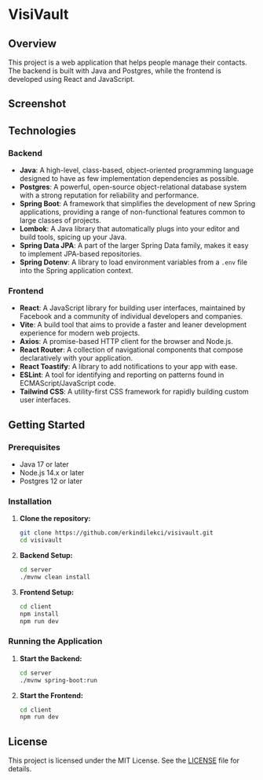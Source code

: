# VisiVault

## Overview
This project is a web application that helps people manage their contacts. The backend is built with Java and Postgres, while the frontend is developed using React and JavaScript.

## Screenshot

## Technologies

### Backend
- **Java**: A high-level, class-based, object-oriented programming language designed to have as few implementation dependencies as possible.
- **Postgres**: A powerful, open-source object-relational database system with a strong reputation for reliability and performance.
- **Spring Boot**: A framework that simplifies the development of new Spring applications, providing a range of non-functional features common to large classes of projects.
- **Lombok**: A Java library that automatically plugs into your editor and build tools, spicing up your Java.
- **Spring Data JPA**: A part of the larger Spring Data family, makes it easy to implement JPA-based repositories.
- **Spring Dotenv**: A library to load environment variables from a `.env` file into the Spring application context.

### Frontend
- **React**: A JavaScript library for building user interfaces, maintained by Facebook and a community of individual developers and companies.
- **Vite**: A build tool that aims to provide a faster and leaner development experience for modern web projects.
- **Axios**: A promise-based HTTP client for the browser and Node.js.
- **React Router**: A collection of navigational components that compose declaratively with your application.
- **React Toastify**: A library to add notifications to your app with ease.
- **ESLint**: A tool for identifying and reporting on patterns found in ECMAScript/JavaScript code.
- **Tailwind CSS**: A utility-first CSS framework for rapidly building custom user interfaces.

## Getting Started

### Prerequisites
- Java 17 or later
- Node.js 14.x or later
- Postgres 12 or later

### Installation

1. **Clone the repository:**
   ```sh
   git clone https://github.com/erkindilekci/visivault.git
   cd visivault
   ```

2. **Backend Setup:**
   ```sh
   cd server
   ./mvnw clean install
   ```

3. **Frontend Setup:**
   ```sh
   cd client
   npm install
   npm run dev
   ```

### Running the Application

1. **Start the Backend:**
   ```sh
   cd server
   ./mvnw spring-boot:run
   ```

2. **Start the Frontend:**
   ```sh
   cd client
   npm run dev
   ```

## License
This project is licensed under the MIT License. See the [LICENSE](LICENSE) file for details.
